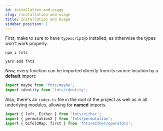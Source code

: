 ```yaml
---
id: installation-and-usage
slug: /installation-and-usage
title: Installation and Usage
sidebar_position: 1
---
```


First, make to sure to have `typescript@5` installed, as otherwise the 
types won't work properly.

```shell
npm i fnts
```

```shell
yarn add fnts
```

Now, every function can be imported directly from its source location by a **default** import:

```typescript
import maybe from 'fnts/maybe';
import identity from 'fnts/identity';
```

Also, there's an `index.ts` file in the root of the project as well as in all underlying modules, allowing for **named** imports.

```typescript
import { left, Either } from 'fnts/either';
import { permutation2 } from 'fnts/permutation';
import { bifoldMap, first } from 'fnts/either/operators';
```
